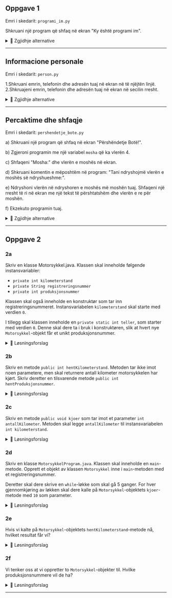 ## Oppgave 1 
Emri i skedarit: `programi_im.py`

Shkruani një program që shfaq në ekran "Ky është programi im".

<details><summary>💾 Zgjidhje alternative </summary>
<p>

``` python
print("Ky është programi im")
```

</p>
</details>


***

## Informacione personale 
Emri i skedarit: `person.py`

1.Shkruani emrin, telefonin dhe adresën tuaj në ekran në të njëjtën linjë.
2.Shkruajeni emrin, telefonin dhe adresën tuaj në ekran në secilin rresht.


<details><summary>💾 Zgjidhje alternative </summary>
<p>

``` python
# 1
print("Perparim Shala 222000111 Rr.Ilaz Kodra, Drenas")

# 2
print("Perparim Shala\n 222000111\n Rr.Ilaz Kodra, Drenas")
# apo
print("Perparim Shala")
print("222000111")
print("Rr.Ilaz Kodra, Drenas")
```

</p>
</details>


***

## Percaktime dhe shfaqje
Emri i skedarit: `pershendetje_bote.py`

a) Shkruani një program që shfaq në ekran "Përshëndetje Botë!".

b) Zgjeroni programin me një variabel `mosha` që ka vlerën 4.

c) Shfaqeni "Mosha:" dhe vlerën e moshës në ekran.

d) Shkruani komentin e mëposhtëm në program: "Tani ndryshojmë vlerën e moshës së ndryshueshme:".

e) Ndryshoni vlerën në ndryshoren e moshës më moshën tuaj. Shfaqeni një rresht të ri në ekran me një tekst të përshtatshëm dhe vlerën e re për moshën.

f) Ekzekuto programin tuaj.


<details><summary>💾 Zgjidhje alternative </summary>
<p>

``` python
# a)
print("Përshëndetje Botë!")

# b)
mosha = 4

# c)
print("Mosha: ", mosha)

# d)
# Tani ndryshojmë vlerën e variables moshë:

alder = 33  # e)
print("Mosha ime: ", alder)

# f)
python3 pershendetje_bote.py
```

</p>
</details>


***

## Oppgave 2
### 2a
Skriv en klasse Motorsykkel.java. Klassen skal inneholde følgende instansvariabler:
- `private int kilometerstand`
- `private String registreringsnummer`
- `private int produksjonsnummer`

Klassen skal også inneholde en konstruktør som tar inn registreringsnummeret. Instansvariabelen `kilometerstand` skal starte med verdien `0`.

I tillegg skal klassen inneholde en `private static int teller`, som starter med verdien `0`. Denne skal dere ta i bruk i konstruktøren, slik at hvert nye `Motorsykkel`-objekt får et unikt produksjonsnummer.

<details><summary>💾 Løsningsforslag </summary>
<p>

```java
class Motorsykkel {
    private int kilometerstand;
    private String registreringsnummer;
    private int produksjonsnummer;
    private static int teller = 0;
    
    public Motorsykkel (String regnr) {
        this.kilometerstand = 0;
        registreringsnummer = regnr;
        
        this.produksjonsnummer = teller;
        teller++;
    }
}
```

</p>
</details>


### 2b
Skriv en metode `public int hentKilometerstand`. Metoden tar ikke imot noen parametere, men skal returnere antall kilometer motorsykkelen har kjørt. Skriv deretter en tilsvarende metode `public int hentProduksjonsnummer`.

<details><summary>💾 Løsningsforslag </summary>
<p>

```java
public int hentKilometerstand() {
    return kilometerstand;
}

public int hentProduksjonsnummer() {
    return produksjonsnummer;
}
```

</p>
</details>

### 2c
Skriv en metode `public void kjoer` som tar imot et parameter `int antallKilometer`. Metoden skal legge `antallKilometer` til instansvariabelen `int kilometerstand`.

<details><summary>💾 Løsningsforslag </summary>
<p>

```java
public void kjoer(int antallKilometer) {
    kilometerstand += antallKilometer;
}
```

</p>
</details>

### 2d
Skriv en klasse `MotorsykkelProgram.java`. Klassen skal inneholde en `main`-metode. Opprett et objekt av klassen `Motorsykkel` inne i `main`-metoden med et registreringsnummer.

Deretter skal dere skrive en `while`-løkke som skal gå 5 ganger. For hver gjennomkjøring av løkken skal dere kalle på `Motorsykkel`-objektets `kjoer`-metode med `10` som parameter.

<details><summary>💾 Løsningsforslag </summary>
<p>

```java
class MotorsykkelProgram {
    public static void main(String[] args) {
        Motorsykkel m1 = new Motorsykkel("AB1234");

        int t = 0;
        while (t < 5) {
            m1.kjoer(10);
            t++;
        }
    }
}
```

</p>
</details>

### 2e
Hvis vi kalte på `Motorsykkel`-objektets `hentKilometerstand`-metode nå, hvilket resultat får vi?

<details><summary>💾 Løsningsforslag </summary>
<p>

```java
System.out.println(m1.hentKilometerstand()); // 50
```

</p>
</details>

### 2f
Vi tenker oss at vi oppretter to `Motorsykkel`-objekter til. Hvilke produksjonsnummere vil de ha?

<details><summary>💾 Løsningsforslag </summary>
<p>

```java
Motorsykkel m2 = new Motorsykkel("HELLO1");
Motorsykkel m3 = new Motorsykkel("22TUUT");
System.out.println("m2: " + m2.hentProduksjonsnummer()); //1
System.out.println("m3: " + m3.hentProduksjonsnummer()); //2
```

</p>
</details>


***
